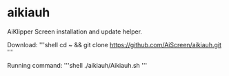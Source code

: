 # aikiauh
AiKlipper Screen installation and update helper.



Download:
'''shell
cd ~ && git clone https://github.com/AiScreen/aikiauh.git
'''

Running command:
'''shell
./aikiauh/Aikiauh.sh
'''